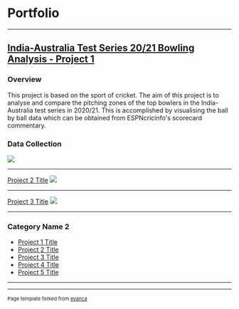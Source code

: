 # Portfolio

---

## [India-Australia Test Series 20/21 Bowling Analysis - Project 1](/sample_page)
### Overview
This project is based on the sport of cricket. The aim of this project is to analyse and compare the pitching zones of the top bowlers in the India-Australia test series in 2020/21. This is accomplished by visualising the ball by ball data which can be obtained from ESPNcricinfo's scorecard commentary. 

### Data Collection
<img src="images/dummy_thumbnail.jpg?raw=true"/>

---
[Project 2 Title](/pdf/sample_presentation.pdf)
<img src="images/dummy_thumbnail.jpg?raw=true"/>

---
[Project 3 Title](http://example.com/)
<img src="images/dummy_thumbnail.jpg?raw=true"/>

---

### Category Name 2

- [Project 1 Title](http://example.com/)
- [Project 2 Title](http://example.com/)
- [Project 3 Title](http://example.com/)
- [Project 4 Title](http://example.com/)
- [Project 5 Title](http://example.com/)

---




---
<p style="font-size:11px">Page template forked from <a href="https://github.com/evanca/quick-portfolio">evanca</a></p>
<!-- Remove above link if you don't want to attibute -->
